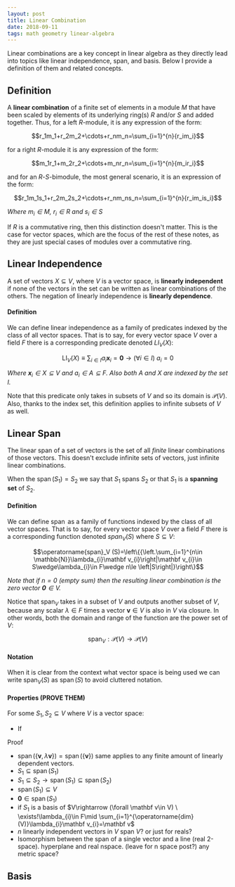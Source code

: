 ```yaml
---
layout: post
title: Linear Combination
date: 2018-09-11
tags: math geometry linear-algebra
---
```

Linear combinations are a key concept in linear algebra as they directly lead into topics like linear independence, span, and basis. Below I provide a definition of them and related concepts.

## Definition
A **linear combination** of a finite set of elements in a module $M$ that have been scaled by elements of its underlying ring(s) $R$ and/or $S$ and added together. Thus, for a left $R$-module, it is any expression of the form:

$$r_1m_1+r_2m_2+\cdots+r_nm_n=\sum_{i=1}^{n}{r_im_i}$$

<!--more-->

for a right $R$-module it is any expression of the form:

$$m_1r_1+m_2r_2+\cdots+m_nr_n=\sum_{i=1}^{n}{m_ir_i}$$

and for an $R$-$S$-bimodule, the most general scenario, it is an expression of the form:

$$r_1m_1s_1+r_2m_2s_2+\cdots+r_nm_ns_n=\sum_{i=1}^{n}{r_im_is_i}$$

*Where $m_i\in M$, $r_i\in R$ and $s_i\in S$*

If $R$ is a commutative ring, then this distinction doesn't matter. This is the case for vector spaces, which are the focus of the rest of these notes, as they are just special cases of modules over a commutative ring.

## Linear Independence
A set of vectors $X\subseteq V$, where $V$ is a vector space, is **linearly independent** if none of the vectors in the set can be written as linear combinations of the others. The negation of linearly independence is **linearly dependence**.

#### Definition
We can define linear independence as a family of predicates indexed by the class of all vector spaces. That is to say, for every vector space $V$ over a field $F$ there is a corresponding predicate denoted $LI_V(X)$:

$$\operatorname{LI}_V(X)\equiv \sum_{i\in I}{a_i\mathbf x_i}=\mathbf 0\rightarrow (\forall i\in I)\ a_i=0$$

*Where $\mathbf x_i\in X\subseteq V$ and $a_i\in A\subseteq F$. Also both $A$ and $X$ are indexed by the set $I$.*

Note that this predicate only takes in subsets of $V$ and so its domain is $\mathcal{P}(V)$. Also, thanks to the index set, this definition applies to infinite subsets of $V$ as well.

## Linear Span
The linear span of a set of vectors is the set of all *finite* linear combinations of those vectors. This doesn't exclude infinite sets of vectors, just infinite linear combinations.

When the $\operatorname{span}(S_1)=S_2$ we say that $S_1$ spans $S_2$ or that $S_1$ is a **spanning set** of $S_2$.

#### Definition
We can define $\operatorname{span}$ as a family of functions indexed by the class of all vector spaces. That is to say, for every vector space $V$ over a field $F$ there is a corresponding function denoted $span_V(S)$ where $S\subseteq V$:

$$\operatorname{span}_V (S)=\left\{{\left.\sum_{i=1}^{n\in \mathbb{N}}\lambda_{i}\mathbf v_{i}\right|\mathbf v_{i}\in S\wedge\lambda_{i}\in F\wedge n\le \left|S\right|}\right\}$$

*Note that if $n=0$ (empty sum) then the resulting linear combination is the zero vector $\mathbf 0\in V$.*

Notice that $\operatorname{span}_V$ takes in a subset of $V$ and outputs another subset of $V$, because any scalar $\lambda\in F$ times a vector $\mathbf v\in V$ is also in $V$ via closure. In other words, both the domain and range of the function are the power set of $V$:

$$\operatorname{span}_V:\mathcal{P}(V)\to\mathcal{P}(V)$$

#### Notation
When it is clear from the context what vector space is being used we can write $\operatorname{span}_V(S)$ as $\operatorname{span}(S)$ to avoid cluttered notation.

#### Properties (PROVE THEM)
For some $S_1,S_2\subseteq V$ where $V$ is a vector space:

- If

Proof

- $\operatorname{span}(\{\mathbf v,\lambda\mathbf v\})=\operatorname{span}(\{\mathbf v\})$ same applies to any finite amount of linearly dependent vectors.
- $S_1\subseteq \operatorname{span}(S_1)$
- $S_1\subseteq S_2\rightarrow \operatorname{span}(S_1)\subseteq\operatorname{span}(S_2)$
- $\operatorname{span}(S_1)\subseteq V$
- $\mathbf 0\in \operatorname{span}(S_1)$
- if $S_1$ is a basis of $V\rightarrow (\forall \mathbf v\in V) \ \exists!\lambda_{i}\in F\mid \sum_{i=1}^{\operatorname{dim}(V)}\lambda_{i}\mathbf v_{i}=\mathbf v$
- $n$ linearly independent vectors in $V$ span $V$? or just for reals?
- Isomorphism between the span of a single vector and a line (real 2-space). hyperplane and real nspace. (leave for n space post?) any metric space?

## Basis
